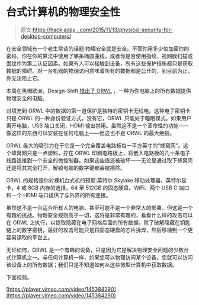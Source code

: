# 台式计算机的物理安全性

> 原文:[https://hack aday . com/2015/11/13/physical-security-for-desktop-computers/](https://hackaday.com/2015/11/13/physical-security-for-desktop-computers/)

在安全领域有一个老生常谈的话题:物理安全就是安全。不管你用多少位加密你的密码，你在你的算法中使用了哪条椭圆曲线，或者你是否使用指纹、视网膜扫描或面纹作为第二认证因素。如果有人可以接触到设备，所有这些保护措施都只是获取数据的障碍。对一台机器的物理访问意味着所有的数据都是公开的，到目前为止，你无法阻止它。

本周在黑帽欧洲，Design-Shift [推出了 ORWL](http://www.design-shift.com/) ，一种为你电脑上的所有数据提供物理安全的电脑。

对填充到 ORWL 中的数据的第一道保护是独特的密钥卡无线电。这种电子密钥卡只是 ORWL 的一种身份验证方式，没有它，ORWL 只能处于睡眠模式。如果用户离开电脑，USB 端口关闭，HDMI 输出禁用。虽然这不是一个革命性的功能——像这样的东西可以安装在任何电脑上——但这也不是 ORWL 的最大绝招。

ORWL 最大的吸引力在于它是一个完全覆盖电路板每一平方英寸的“蜂窝网”。这个蜂窝网只是一点塑料，拧在 ORWL 印刷电路板上，将嵌入电路板的几十条电子线路连接到一个安全的微控制器。如果这些痕迹被破坏——无论是通过取下蜂窝壳还是将其完全打开，解锁电脑的数字键都会被擦除。

ORWL 的规格是你对裸机台式机的预期:英特尔 Skylake 移动处理器，英特尔显卡，4 或 8GB 内存的选择，64 至 512GB 的固态硬盘。WiFi、两个 USB C 端口和一个 HDMI 端口提供了与外界的所有连接。

虽然这不是一台适合所有人的电脑，甚至可能不是一个非常大的部署，但这是一个有趣的挑战。物理安全规则高于一切，这将是非常有趣的，看看什么样的攻击可以在 ORWL 上执行，以提取隐藏在电子网格后面的所有数据。除了破解隐藏在钥匙链上的数字密钥，最好的攻击可能只是将固态硬盘的芯片拆焊，然后移植到一个更容易读取的平台上。

无论如何，ORWL 是一个有趣的设备，只是因为它是解决物理安全问题的少数台式计算机之一。与任何计算机一样，如果您可以物理访问某个设备，您就可以访问该设备上的所有数据；我们只是不知道如何从这些微型计算机中获取数据。

下面视频。

[https://player.vimeo.com/video/145384290](https://player.vimeo.com/video/145384290)